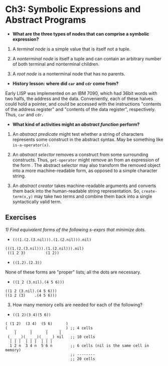 # Ch3: Symbolic Expressions and Abstract Programs

- **What are the three types of nodes that can comprise a symbolic expression?**

1. A _terminal node_ is a simple value that is itself not a tuple.

2. A _nonterminal node_ is itself a tuple and can contain an arbitrary number of both terminal and nonterminal children.

3. A _root node_ is a nonterminal node that has no parents.

- **History lesson: where did `car` and `cdr` come from?**

Early LISP was implemented on an IBM 7090, which had 36bit words with two halfs, the address and the data. Conveniently, each of these halves could hold a pointer, and could be accessed with the instructions "contents of the address register" and "contents of the data register", respectively. Thus, `car` and `cdr`.

- **What kind of activities might an _abstract function_ perform?**

1. An _abstract predicate_ might test whether a string of characters represents some construct in the abstract syntax. May be something like `is-a-operator(x)`.

2. An _abstract selector_ removes a construct from some surrounding constructs. Thus, `get-operator` might remove an <operator> from an expression of the form <expr><operator><expr>. The abstract selector may also transform the removed object into a more machine-readable form, as opposed to a simple character string.

3. An _abstract creator_ takes machine-readable arguments and converts them back into the human-readable string representation. So, `create-term(x,y)` may take two terms and combine them back into a single syntactically valid term.

## Exercises

_1) Find equivalent forms of the following s-exprs that minimize dots._

- `(((1.(2.(3.nil))).(1.(2.nil))).nil)`

```
(((1.(2.(3.nil))).(1.(2.nil))).nil)
 ((1 2 3)         (1 2))
```

- `((1.2).(2.3))`

None of these forms are "proper" lists; all the dots are necessary.

- `((1 2 (3.nil).(4 5 6)))`

```
((1 2 (3.nil).(4 5 6)))
((1 2 (3)    .(4 5 6)))
```

3) How many memory cells are needed for each of the following?

- `((1 2)(3 4)(5 6))`

```
( (1 2)  (3 4)  (5 6)      )
(   _      _      _     _  ) ;; 4 cells
    |      |      |     |
 (_ _ _)(_ _ _)(_ _ _) nil   ;; 10 cells
  | | |  | | |  | | |
  1 2 n  3 4 n  5 6 n        ;; 6 cells (nil is the same cell in memory)
                             ;; --------
                             ;; 20 cells
```
